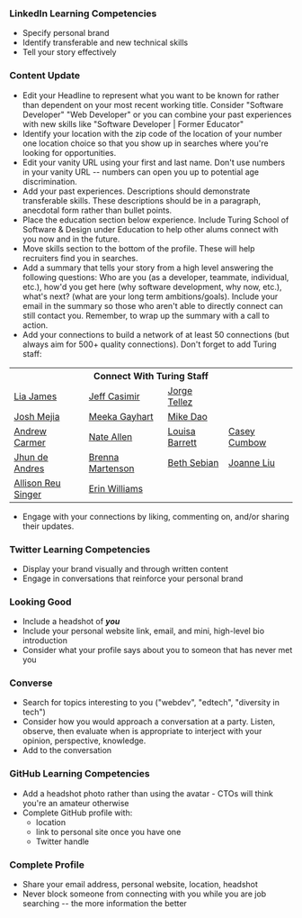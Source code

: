 


### LinkedIn Learning Competencies
- Specify personal brand
- Identify transferable and new technical skills
- Tell your story effectively

### Content Update

- Edit your Headline to represent what you want to be known for rather than dependent on your most recent working title. Consider "Software Developer" "Web Developer" or you can combine your past experiences with new skills like "Software Developer \| Former Educator"
- Identify your location with the zip code of the location of your number one location choice so that you show up in searches where you're looking for opportunities.
- Edit your vanity URL using your first and last name. Don't use numbers in your vanity URL -- numbers can open you up to potential age discrimination.
- Add your past experiences. Descriptions should demonstrate transferable skills. These descriptions should be in a paragraph, anecdotal form rather than bullet points.
- Place the education section below experience. Include Turing School of Software & Design under Education to help other alums connect with you now and in the future.
- Move skills section to the bottom of the profile. These will help recruiters find you in searches.
- Add a summary that tells your story from a high level answering the following questions: Who are you (as a developer, teammate, individual, etc.), how'd you get here (why software development, why now, etc.), what's next? (what are your  long term ambitions/goals). Include your email in the summary so those who aren't able to directly connect can still contact you. Remember, to wrap up the summary with a call to action.
- Add your connections to build a network of at least 50 connections (but always aim for 500+ quality connections). Don't forget to add Turing staff:
<table>
  <tr>
  <th colspan="5">Connect With Turing Staff</th>
  </tr>
  <tr>
  <td><a href="https://www.linkedin.com/profile/view?id=30991974&authType=NAME_SEARCH&authToken=nKiA&locale=en_US&trk=tyah&trkInfo=clickedVertical%3Amynetwork%2Cidx%3A1-1-1%2CtarId%3A1437430498336%2Ctas%3Alia%20jame">Lia James</a></td>
  <td><a href="https://www.linkedin.com/in/jcasimir?authType=NAME_SEARCH&authToken=iqEN&locale=en_US&trk=tyah&trkInfo=clickedVertical%3Amynetwork%2CclickedEntityId%3A40587160%2CauthType%3ANAME_SEARCH%2Cidx%3A1-1-1%2CtarId%3A1470970121949%2Ctas%3Ajeff%20ca">Jeff Casimir</a></td>
  <td><a href="https://www.linkedin.com/in/novohispano?authType=NAME_SEARCH&authToken=16ZS&locale=en_US&trk=tyah&trkInfo=clickedVertical%3Amynetwork%2CclickedEntityId%3A20849959%2CauthType%3ANAME_SEARCH%2Cidx%3A1-1-1%2CtarId%3A1470970228139%2Ctas%3AJorge">Jorge Tellez</a></td>
   </tr>
   <tr>
  <td><a href="https://www.linkedin.com/in/joshmejia?authType=NAME_SEARCH&authToken=3STz&locale=en_US&trk=tyah&trkInfo=clickedVertical%3Amynetwork%2CclickedEntityId%3A56293325%2CauthType%3ANAME_SEARCH%2Cidx%3A1-1-1%2CtarId%3A1470970399095%2Ctas%3Ajosh%20m">Josh Mejia</a></td>
  <td><a href="https://www.linkedin.com/in/romeeka-gayhart-59543915?authType=NAME_SEARCH&authToken=g-4l&locale=en_US&trk=tyah&trkInfo=clickedVertical%3Amynetwork%2CclickedEntityId%3A51835649%2CauthType%3ANAME_SEARCH%2Cidx%3A1-1-1%2CtarId%3A1470970459422%2Ctas%3ARom">Meeka Gayhart</a></td>
  <td><a href="https://www.linkedin.com/in/michaeldao?authType=NAME_SEARCH&authToken=uW_W&locale=en_US&trk=tyah&trkInfo=clickedVertical%3Amynetwork%2CclickedEntityId%3A35154597%2CauthType%3ANAME_SEARCH%2Cidx%3A1-1-1%2CtarId%3A1470970491750%2Ctas%3Amichael%20d">Mike Dao</a></td>
  </tr>
  <tr>
  <td><a href="https://www.linkedin.com/in/andrewcarmer?authType=NAME_SEARCH&authToken=j6pP&locale=en_US&trk=tyah&trkInfo=clickedVertical%3Amynetwork%2CclickedEntityId%3A90187252%2CauthType%3ANAME_SEARCH%2Cidx%3A1-1-1%2CtarId%3A1470970530651%2Ctas%3AAndrew%20Ca">Andrew Carmer</a></td>
  <td><a href="https://www.linkedin.com/in/neightallen?authType=NAME_SEARCH&authToken=xfbk&locale=en_US&trk=tyah&trkInfo=clickedVertical%3Amynetwork%2CclickedEntityId%3A15405068%2CauthType%3ANAME_SEARCH%2Cidx%3A1-1-1%2CtarId%3A1470970564474%2Ctas%3ANate%20Allen">Nate Allen</a></a></td>
  <td><a href="https://www.linkedin.com/in/louisabarrett?authType=NAME_SEARCH&authToken=O6X9&locale=en_US&trk=tyah&trkInfo=clickedVertical%3Amynetwork%2CclickedEntityId%3A18902368%2CauthType%3ANAME_SEARCH%2Cidx%3A1-1-1%2CtarId%3A1470970603391%2Ctas%3ALouisa">Louisa Barrett</a></td>
  <td><a href="https://www.linkedin.com/in/caseycumbow?authType=NAME_SEARCH&authToken=mtKn&locale=en_US&trk=tyah&trkInfo=clickedVertical%3Amynetwork%2CclickedEntityId%3A116336370%2CauthType%3ANAME_SEARCH%2Cidx%3A1-1-1%2CtarId%3A1470970633213%2Ctas%3ACasey%20">Casey Cumbow</a></td>
  </tr>
  <tr>
   <td><a href="https://www.linkedin.com/in/joshuajhun?authType=NAME_SEARCH&authToken=6zOI&locale=en_US&trk=tyah&trkInfo=clickedVertical%3Amynetwork%2CclickedEntityId%3A443442264%2CauthType%3ANAME_SEARCH%2Cidx%3A1-1-1%2CtarId%3A1470970676152%2Ctas%3Aandres">Jhun de Andres</a></td>
  <td><a href="https://www.linkedin.com/in/brennamartenson?authType=NAME_SEARCH&authToken=p8wo&locale=en_US&trk=tyah&trkInfo=clickedVertical%3Amynetwork%2CclickedEntityId%3A81422440%2CauthType%3ANAME_SEARCH%2Cidx%3A1-1-1%2CtarId%3A1470970708687%2Ctas%3ABrenna">Brenna Martenson</a></td>
  <td><a href="https://www.linkedin.com/in/bethsebian?authType=NAME_SEARCH&authToken=oM3c&locale=en_US&trk=tyah&trkInfo=clickedVertical%3Amynetwork%2CclickedEntityId%3A58890792%2CauthType%3ANAME_SEARCH%2Cidx%3A1-1-1%2CtarId%3A1470970738238%2Ctas%3Abeth%20sebian">Beth Sebian</a></td>
  <td><a href="https://www.linkedin.com/in/joanne-m-w-liu-09a98614?authType=NAME_SEARCH&authToken=ZyaM&locale=en_US&trk=tyah&trkInfo=clickedVertical%3Amynetwork%2CclickedEntityId%3A50191606%2CauthType%3ANAME_SEARCH%2Cidx%3A1-1-1%2CtarId%3A1470970770884%2Ctas%3Ajoanne">Joanne Liu</a></td>
  </tr>
   <td><a href="https://www.linkedin.com/in/allisonreu?authType=NAME_SEARCH&authToken=WAyt&locale=en_US&trk=tyah&trkInfo=clickedVertical%3Amynetwork%2CclickedEntityId%3A63016265%2CauthType%3ANAME_SEARCH%2Cidx%3A1-1-1%2CtarId%3A1470970802229%2Ctas%3Aallison">Allison Reu Singer</a></td><td><a href="https://www.linkedin.com/in/erin-neill-williams-793696a8?authType=NAME_SEARCH&authToken=XB3a&locale=en_US&trk=tyah&trkInfo=clickedVertical%3Amynetwork%2CclickedEntityId%3A383897055%2CauthType%3ANAME_SEARCH%2Cidx%3A1-1-1%2CtarId%3A1470970853087%2Ctas%3AErin%20Will">Erin Williams</a></td>
    </tr>
</table>

- Engage with your connections by liking, commenting on, and/or sharing their updates.

### Twitter Learning Competencies
- Display your brand visually and through written content
- Engage in conversations that reinforce your personal brand

### Looking Good
- Include a headshot of **_you_**
- Include your personal website link, email, and mini, high-level bio introduction
- Consider what your profile says about you to someon that has never met you

### Converse
- Search for topics interesting to you ("webdev", "edtech", "diversity in tech")
- Consider how you would approach a conversation at a party. Listen, observe, then evaluate when is appropriate to interject with your opinion, perspective, knowledge.
- Add to the conversation

### GitHub Learning Competencies
- Add a headshot photo rather than using the avatar - CTOs will think you're an amateur otherwise
- Complete GitHub profile with:
	- location
	- link to personal site once you have one
	- Twitter handle

### Complete Profile
- Share your email address, personal website, location, headshot
- Never block someone from connecting with you while you are job searching -- the more information the better
